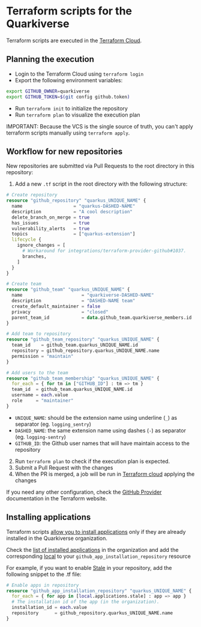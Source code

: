 # Terraform scripts for the Quarkiverse

Terraform scripts are executed in the [Terraform Cloud]( https://app.terraform.io/app/quarkiverse/workspaces/quarkiverse-devops).


## Planning the execution

- Login to the Terraform Cloud using `terraform login`
- Export the following environment variables:
```bash
export GITHUB_OWNER=quarkiverse 
export GITHUB_TOKEN=$(git config github.token)
```
- Run `terraform init` to initialize the repository
- Run `terraform plan` to visualize the execution plan


IMPORTANT: Because the VCS is the single source of truth, you can't apply terraform scripts manually using `terraform apply`. 

## Workflow for new repositories

New repositories are submitted via Pull Requests to the root directory in this repository:

1. Add a new `.tf` script in the root directory with the following structure: 

```terraform
# Create repository
resource "github_repository" "quarkus_UNIQUE_NAME" {
  name                   = "quarkus-DASHED-NAME"
  description            = "A cool description"
  delete_branch_on_merge = true
  has_issues             = true
  vulnerability_alerts   = true
  topics                 = ["quarkus-extension"]
  lifecycle {
    ignore_changes = [
      # Workaround for integrations/terraform-provider-github#1037.
      branches,
    ]
  }
}

# Create team
resource "github_team" "quarkus_UNIQUE_NAME" {
  name                      = "quarkiverse-DASHED-NAME"
  description               = "DASHED-NAME team"
  create_default_maintainer = false
  privacy                   = "closed"
  parent_team_id            = data.github_team.quarkiverse_members.id
}

# Add team to repository
resource "github_team_repository" "quarkus_UNIQUE_NAME" {
  team_id    = github_team.quarkus_UNIQUE_NAME.id
  repository = github_repository.quarkus_UNIQUE_NAME.name
  permission = "maintain"
}

# Add users to the team
resource "github_team_membership" "quarkus_UNIQUE_NAME" {
  for_each = { for tm in ["GITHUB_ID"] : tm => tm }
  team_id  = github_team.quarkus_UNIQUE_NAME.id
  username = each.value
  role     = "maintainer"
}
```
- `UNIQUE_NAME`: should be the extension name using underline (`_`) as separator (eg. `logging_sentry`)
- `DASHED_NAME`: the same extension name using dashes (`-`) as separator (eg. `logging-sentry`)
- `GITHUB_ID`: the Github user names that will have maintain access to the repository

2. Run `terraform plan` to check if the execution plan is expected.
3. Submit a Pull Request with the changes
4. When the PR is merged, a job will be run in [Terraform cloud](https://app.terraform.io/app/quarkiverse/workspaces/quarkiverse-devops/runs) applying the changes

If you need any other configuration, check the [GitHub Provider](https://registry.terraform.io/providers/integrations/github/latest/docs) documentation in the Terraform website.

## Installing applications

Terraform scripts [allow you to install applications](https://registry.terraform.io/providers/integrations/github/latest/docs/resources/app_installation_repository) only if they are already installed in the Quarkiverse organization. 

Check the [list of installed applications](https://github.com/organizations/quarkiverse/settings/installations) in the organization and add the corresponding [local](https://github.com/quarkiverse/quarkiverse-devops/blob/main/main.tf#L35) to your `github_app_installation_repository` resource

For example, if you want to enable [Stale](https://github.com/marketplace/stale) in your repository, add the following snippet to the .tf file:

```terraform
# Enable apps in repository
resource "github_app_installation_repository" "quarkus_UNIQUE_NAME" {
  for_each = { for app in [local.applications.stale] : app => app }
  # The installation id of the app (in the organization).
  installation_id = each.value
  repository      = github_repository.quarkus_UNIQUE_NAME.name
}
```
